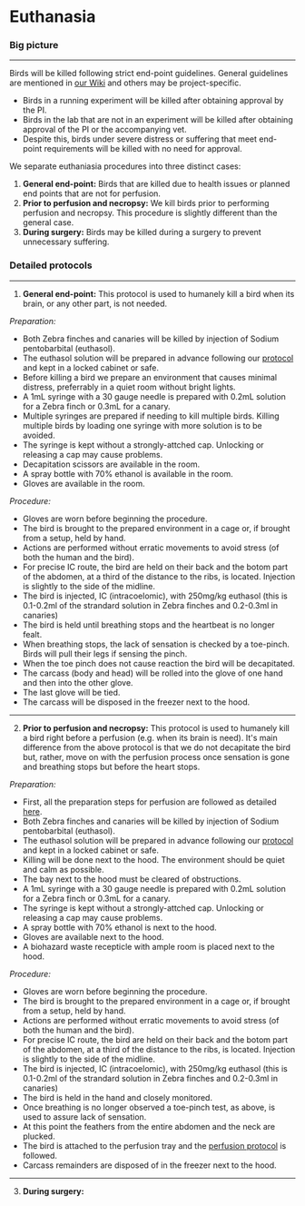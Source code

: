 # Euthanasia

### Big picture
---
Birds will be killed following strict end-point guidelines. General guidelines are mentioned in [our Wiki](https://github.com/NeuralSyntaxLab/lab-handbook/wiki/Lab-Operations-and-Procedures#euthanasia) and others may be project-specific. 

* Birds in a running experiment will be killed after obtaining approval by the PI. 
* Birds in the lab that are not in an experiment will be killed after obtaining approval of the PI or the accompanying vet. 
* Despite this, birds under severe distress or suffering that meet end-point requirements will be killed with no need for approval. 

We separate euthaniasia procedures into three distinct cases:

1. **General end-point:** Birds that are killed due to health issues or planned end points that are not for perfusion.
2. **Prior to perfusion and necropsy:** We kill birds prior to performing perfusion and necropsy. This procedure is slightly different than the general case.
3. **During surgery:** Birds may be killed during a surgery to prevent unnecessary suffering.

### Detailed protocols
---
1. **General end-point:**
This protocol is used to humanely kill a bird when its brain, or any other part, is not needed.

*Preparation:*
* Both Zebra finches and canaries will be killed by injection of Sodium pentobarbital (euthasol).
* The euthasol solution will be prepared in advance following our [protocol](https://github.com/NeuralSyntaxLab/lab-handbook/blob/main/Chemichals%2C%20Solutions%2C%20Dlutions/GeneralLabDilutionsSolutions.md) and kept in a locked cabinet or safe.
* Before killing a bird we prepare an environment that causes minimal distress, preferrably in a quiet room without bright lights.
* A 1mL syringe with a 30 gauge needle is prepared with 0.2mL solution for a Zebra finch or 0.3mL for a canary.
* Multiple syringes are prepared if needing to kill multiple birds. Killing multiple birds by loading one syringe with more solution is to be avoided. 
* The syringe is kept without a strongly-attched cap. Unlocking or releasing a cap may cause problems. 
* Decapitation scissors are available in the room.
* A spray bottle with 70% ethanol is available in the room.
* Gloves are available in the room.

*Procedure:*
* Gloves are worn before beginning the procedure.
* The bird is brought to the prepared environment in a cage or, if brought from a setup, held by hand.
* Actions are performed without erratic movements to avoid stress (of both the human and the bird).
* For precise IC route, the bird are held on their back and the botom part of the abdomen, at a third of the distance to the ribs, is located. Injection is slightly to the side of the midline.
* The bird is injected, IC (intracoelomic), with 250mg/kg euthasol (this is 0.1-0.2ml of the strandard solution in Zebra finches and 0.2-0.3ml in canaries)
* The bird is held until breathing stops and the heartbeat is no longer fealt.
* When breathing stops, the lack of sensation is checked by a toe-pinch. Birds will pull their legs if sensing the pinch.
* When the toe pinch does not cause reaction the bird will be decapitated.
* The carcass (body and head) will be rolled into the glove of one hand and then into the other glove.
* The last glove will be tied.
* The carcass will be disposed in the freezer next to the hood.
---
2. **Prior to perfusion and necropsy:**
This protocol is used to humanely kill a bird right before a perfusion (e.g. when its brain is need). It's main difference from the above protocol is that we do not decapitate the bird but, rather, move on with the perfusion process once sensation is gone and breathing stops but before the heart stops.

*Preparation:*
* First, all the preparation steps for perfusion are followed as detailed [here](https://github.com/NeuralSyntaxLab/lab-handbook/blob/main/Histology%20and%20Immunohistochemistry/perfusion_and_brain_extraction.md). 
* Both Zebra finches and canaries will be killed by injection of Sodium pentobarbital (euthasol).
* The euthasol solution will be prepared in advance following our [protocol](https://github.com/NeuralSyntaxLab/lab-handbook/blob/main/Chemichals%2C%20Solutions%2C%20Dlutions/GeneralLabDilutionsSolutions.md) and kept in a locked cabinet or safe.
* Killing will be done next to the hood. The environment should be quiet and calm as possible.
* The bay next to the hood must be cleared of obstructions.
* A 1mL syringe with a 30 gauge needle is prepared with 0.2mL solution for a Zebra finch or 0.3mL for a canary.
* The syringe is kept without a strongly-attched cap. Unlocking or releasing a cap may cause problems. 
* A spray bottle with 70% ethanol is next to the hood.
* Gloves are available next to the hood.
* A biohazard waste recepticle with ample room is placed next to the hood.

*Procedure:*
* Gloves are worn before beginning the procedure.
* The bird is brought to the prepared environment in a cage or, if brought from a setup, held by hand.
* Actions are performed without erratic movements to avoid stress (of both the human and the bird).
* For precise IC route, the bird are held on their back and the botom part of the abdomen, at a third of the distance to the ribs, is located. Injection is slightly to the side of the midline.
* The bird is injected, IC (intracoelomic), with 250mg/kg euthasol (this is 0.1-0.2ml of the strandard solution in Zebra finches and 0.2-0.3ml in canaries)
* The bird is held in the hand and closely monitored.
* Once breathing is no longer observed a toe-pinch test, as above, is used to assure lack of sensation.
* At this point the feathers from the entire abdomen and the neck are plucked.
* The bird is attached to the perfusion tray and the [perfusion protocol](https://github.com/NeuralSyntaxLab/lab-handbook/blob/main/Histology%20and%20Immunohistochemistry/perfusion_and_brain_extraction.md) is followed.
* Carcass remainders are disposed of in the freezer next to the hood.
---
3. **During surgery:**



